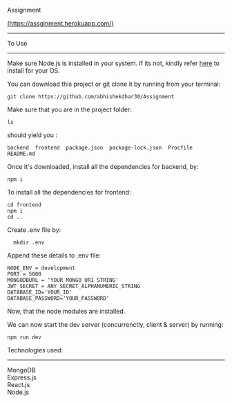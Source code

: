 

Assignment

[(https://assginment.herokuapp.com/)](https://assginment.herokuapp.com/)

-------------------------------


To Use

------
Make sure Node.js is installed in your system. If its not, kindly refer [here](https://nodejs.org/en/download/) to install for your OS.

You can download this project or git clone it by running from your terminal:

```
git clone https://github.com/abhishekdhar30/Assignment
```

Make sure that you are in the project folder:

```
ls
```

should yield you :
```
backend  frontend  package.json  package-lock.json  Procfile  README.md
```


Once it's downloaded, install all the dependencies for backend, by:
```
npm i
```

To install all the dependencies for frontend:
```
cd frontend
npm i
cd ..
```

Create .env file by:
```
  mkdir .env
```
Append these details to .env file:
```
NODE_ENV = development
PORT = 5000
MONGODBURL = 'YOUR MONGO URI STRING'
JWT_SECRET = ANY_SECRET_ALPHANUMERIC_STRING
DATABASE_ID='YOUR_ID'
DATABASE_PASSWORD='YOUR_PASSWORD'
```

Now, that the node modules are installed.


We can now start the dev server (concurrenctly, client & server) by running:
```
npm run dev
```


Technologies used:

-------------

MongoDB<br/>
Express.js<br/>
React.js<br/>
Node.js<br/>


